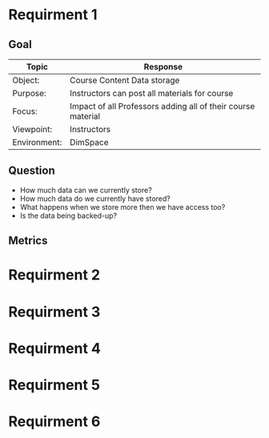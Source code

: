 # Requirment 1 

## Goal
| Topic        | Response                                                     |
|--------------|--------------------------------------------------------------|
| Object:      | Course Content Data storage                                  |
| Purpose:     | Instructors can post all materials for course                |
| Focus:       | Impact of all Professors adding all of their course material |
| Viewpoint:   | Instructors                                                  |
| Environment: | DimSpace                                                     |

## Question
- How much data can we currently store?
- How much data do we currently have stored?
- What happens when we store more then we have access too?
- Is the data being backed-up?

## Metrics

# Requirment 2

# Requirment 3

# Requirment 4

# Requirment 5

# Requirment 6


